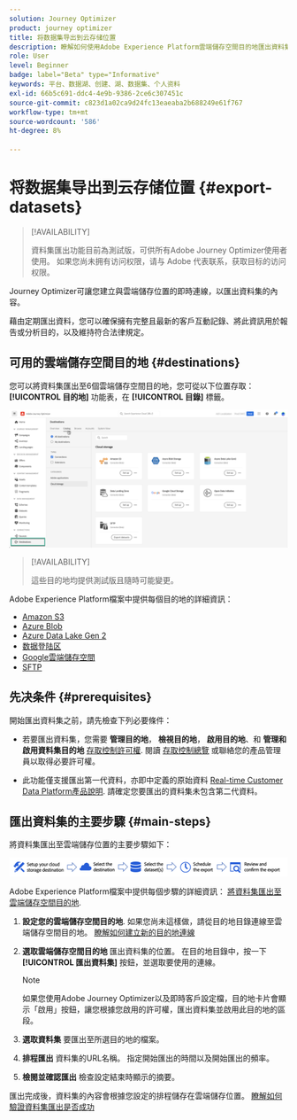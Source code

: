 ```yaml
---
solution: Journey Optimizer
product: journey optimizer
title: 将数据集导出到云存储位置
description: 瞭解如何使用Adobe Experience Platform雲端儲存空間目的地匯出資料集。
role: User
level: Beginner
badge: label="Beta" type="Informative"
keywords: 平台、数据湖、创建、湖、数据集、个人资料
exl-id: 66b5c691-ddc4-4e9b-9386-2ce6c307451c
source-git-commit: c823d1a02ca9d24fc13eaeaba2b688249e61f767
workflow-type: tm+mt
source-wordcount: '586'
ht-degree: 8%

---
```


# 将数据集导出到云存储位置 {#export-datasets}

>[!AVAILABILITY]
>
>資料集匯出功能目前為測試版，可供所有Adobe Journey Optimizer使用者使用。 如果您尚未拥有访问权限，请与 Adobe 代表联系，获取目标的访问权限。

Journey Optimizer可讓您建立與雲端儲存位置的即時連線，以匯出資料集的內容。

藉由定期匯出資料，您可以確保擁有完整且最新的客戶互動記錄、將此資訊用於報告或分析目的，以及維持符合法律規定。

## 可用的雲端儲存空間目的地 {#destinations}

您可以將資料集匯出至6個雲端儲存空間目的地，您可從以下位置存取： **[!UICONTROL 目的地]** 功能表，在 **[!UICONTROL 目錄]** 標籤。

![](assets/dataset-export-setup.png)

>[!AVAILABILITY]
>
>這些目的地均提供測試版且隨時可能變更。

Adobe Experience Platform檔案中提供每個目的地的詳細資訊：

* [Amazon S3](https://experienceleague.adobe.com/docs/experience-platform/destinations/catalog/cloud-storage/amazon-s3.html)
* [Azure Blob](https://experienceleague.adobe.com/docs/experience-platform/destinations/catalog/cloud-storage/azure-blob.html)
* [Azure Data Lake Gen 2](https://experienceleague.adobe.com/docs/experience-platform/destinations/catalog/cloud-storage/adls-gen2.html)
* [数据登陆区](https://experienceleague.adobe.com/docs/experience-platform/destinations/catalog/cloud-storage/data-landing-zone.html)
* [Google雲端儲存空間](https://experienceleague.adobe.com/docs/experience-platform/destinations/catalog/cloud-storage/google-cloud-storage.html)
* [SFTP](https://experienceleague.adobe.com/docs/experience-platform/destinations/catalog/cloud-storage/sftp.html)

## 先决条件 {#prerequisites}

開始匯出資料集之前，請先檢查下列必要條件：

* 若要匯出資料集，您需要 **管理目的地**， **檢視目的地**， **啟用目的地**、和 **管理和啟用資料集目的地** [存取控制許可權](https://experienceleague.adobe.com/docs/experience-platform/access-control/home.html#permissions). 閱讀 [存取控制總覽](https://experienceleague.adobe.com/docs/experience-platform/access-control/ui/overview.html) 或聯絡您的產品管理員以取得必要許可權。

* 此功能僅支援匯出第一代資料，亦即中定義的原始資料 [Real-time Customer Data Platform產品說明](https://helpx.adobe.com/legal/product-descriptions/real-time-customer-data-platform-b2c-edition-prime-and-ultimate-packages.html). 請確定您要匯出的資料集未包含第二代資料。

## 匯出資料集的主要步驟 {#main-steps}

將資料集匯出至雲端儲存位置的主要步驟如下：

![](assets/dataset-export-process.png)

Adobe Experience Platform檔案中提供每個步驟的詳細資訊： [將資料集匯出至雲端儲存空間目的地](https://experienceleague.adobe.com/docs/experience-platform/destinations/ui/activate/export-datasets.html?lang=en).

1. **設定您的雲端儲存空間目的地**. 如果您尚未這樣做，請從目的地目錄連線至雲端儲存空間目的地。 [瞭解如何建立新的目的地連線](https://experienceleague.adobe.com/docs/experience-platform/destinations/ui/connect-destination.html?lang=en#setup)

   <!--![](assets/dataset-export-setup.png)-->

1. **選取雲端儲存空間目的地** 匯出資料集的位置。 在目的地目錄中，按一下 **[!UICONTROL 匯出資料集]** 按鈕，並選取要使用的連線。

   <!--![](assets/dataset-export-destination.png)-->

   >[!NOTE]
   >
   >如果您使用Adobe Journey Optimizer以及即時客戶設定檔，目的地卡片會顯示「啟用」按鈕，讓您根據您啟用的許可權，匯出資料集並啟用此目的地的區段。

1. **選取資料集** 要匯出至所選目的地的檔案。

   <!--![](assets/dataset-export-dataset-selection.png)-->

1. **排程匯出** 資料集的URL名稱。 指定開始匯出的時間以及開始匯出的頻率。

   <!--![](assets/dataset-export-schedule.png)-->

1. **檢閱並確認匯出** 檢查設定結束時顯示的摘要。

   <!--![](assets/dataset-export-review.png)-->

匯出完成後，資料集的內容會根據您設定的排程儲存在雲端儲存位置。 [瞭解如何驗證資料集匯出是否成功](https://experienceleague.adobe.com/docs/experience-platform/destinations/ui/activate/export-datasets.html#verify)
